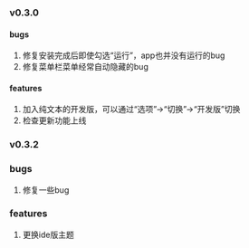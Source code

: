 ### v0.3.0

#### bugs
1. 修复安装完成后即使勾选“运行”，app也并没有运行的bug
2. 修复菜单栏菜单经常自动隐藏的bug

#### features
1. 加入纯文本的开发版，可以通过“选项”->“切换”->“开发版”切换
2. 检查更新功能上线

### v0.3.2
### bugs
1. 修复一些bug

### features
1. 更换ide版主题
